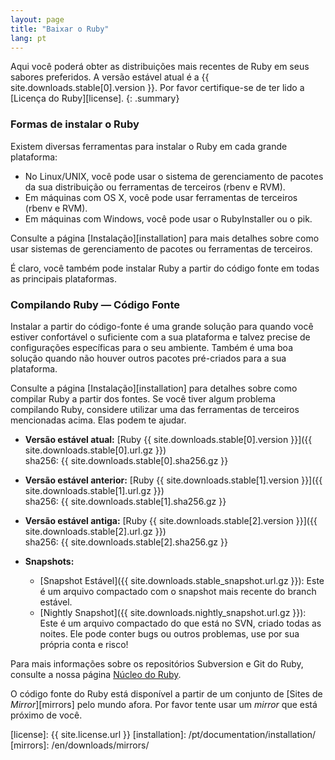 ```yaml
---
layout: page
title: "Baixar o Ruby"
lang: pt
---
```


Aqui você poderá obter as distribuições mais recentes de Ruby em seus sabores
preferidos. A versão estável atual é a {{ site.downloads.stable[0].version }}.
Por favor certifique-se de ter lido a [Licença do Ruby][license].
{: .summary}

### Formas de instalar o Ruby

Existem diversas ferramentas para instalar o Ruby em cada grande plataforma:

* No Linux/UNIX, você pode usar o sistema de gerenciamento de pacotes da
  sua distribuição ou ferramentas de terceiros (rbenv e RVM).
* Em máquinas com OS X, você pode usar ferramentas de terceiros (rbenv e RVM).
* Em máquinas com Windows, você pode usar o RubyInstaller ou o pik.

Consulte a página [Instalação][installation] para mais detalhes sobre
como usar sistemas de gerenciamento de pacotes ou ferramentas de terceiros.

É claro, você também pode instalar Ruby a partir do código fonte em todas
as principais plataformas.

### Compilando Ruby — Código Fonte

Instalar a partir do código-fonte é uma grande solução para quando você
estiver confortável o suficiente com a sua plataforma e talvez precise
de configurações específicas para o seu ambiente. Também é uma boa solução
quando não houver outros pacotes pré-criados para a sua plataforma.

Consulte a página [Instalação][installation] para detalhes sobre
como compilar Ruby a partir dos fontes. Se você tiver algum problema
compilando Ruby, considere utilizar uma das ferramentas de terceiros
mencionadas acima. Elas podem te ajudar.

* **Versão estável atual:**
  [Ruby {{ site.downloads.stable[0].version }}]({{ site.downloads.stable[0].url.gz }})<br>
  sha256: {{ site.downloads.stable[0].sha256.gz }}

* **Versão estável anterior:**
  [Ruby {{ site.downloads.stable[1].version }}]({{ site.downloads.stable[1].url.gz }})<br>
  sha256: {{ site.downloads.stable[1].sha256.gz }}

* **Versão estável antiga:**
  [Ruby {{ site.downloads.stable[2].version }}]({{ site.downloads.stable[2].url.gz }})<br>
  sha256: {{ site.downloads.stable[2].sha256.gz }}

* **Snapshots:**
  * [Snapshot Estável]({{ site.downloads.stable_snapshot.url.gz }}):
    Este é um arquivo compactado com o snapshot mais recente do branch estável.
  * [Nightly Snapshot]({{ site.downloads.nightly_snapshot.url.gz }}):
    Este é um arquivo compactado do que está no SVN, criado todas as noites.
    Ele pode conter bugs ou outros problemas, use por sua própria conta e risco!

Para mais informações sobre os repositórios Subversion e Git do Ruby, consulte
a nossa página [Núcleo do Ruby](/pt/community/ruby-core/).

O código fonte do Ruby está disponível a partir de um conjunto de
[Sites de _Mirror_][mirrors] pelo mundo afora. Por favor tente
usar um _mirror_ que está próximo de você.



[license]: {{ site.license.url }}
[installation]: /pt/documentation/installation/
[mirrors]: /en/downloads/mirrors/
